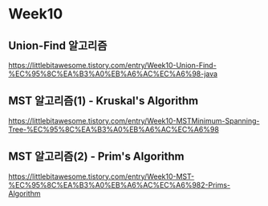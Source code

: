 Week10
==========
## Union-Find 알고리즘
<https://littlebitawesome.tistory.com/entry/Week10-Union-Find-%EC%95%8C%EA%B3%A0%EB%A6%AC%EC%A6%98-java>

## MST 알고리즘(1) - Kruskal's Algorithm
<https://littlebitawesome.tistory.com/entry/Week10-MSTMinimum-Spanning-Tree-%EC%95%8C%EA%B3%A0%EB%A6%AC%EC%A6%98>

## MST 알고리즘(2) - Prim's Algorithm
<https://littlebitawesome.tistory.com/entry/Week10-MST-%EC%95%8C%EA%B3%A0%EB%A6%AC%EC%A6%982-Prims-Algorithm>

